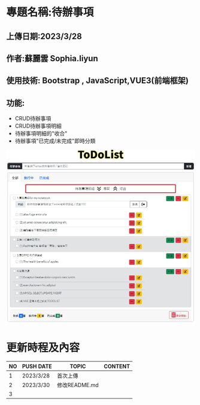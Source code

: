 # 專題名稱:待辦事項
## 上傳日期:2023/3/28
## 作者:蘇麗雲 Sophia.liyun
## 使用技術: Bootstrap , JavaScript,VUE3(前端框架)
## 功能:
* CRUD待辦事項
* CRUD待辦事項明細
* 待辦事項明細的"收合"
* 待辦事項"已完成/未完成"即時分類


<img src="images/topic.jpg">

# 更新時程及內容
 |NO |PUSH DATE|TOPIC|CONTENT|
 |-----|--------|--------|----|
 |1|2023/3/28|首次上傳||
 |2|2023/3/30|修改README.md||
 |3|      |||
